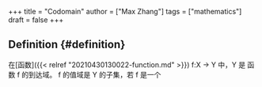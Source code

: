 +++
title = "Codomain"
author = ["Max Zhang"]
tags = ["mathematics"]
draft = false
+++

## Definition {#definition}

在[函数]({{< relref "20210430130022-function.md" >}}) f:X -&gt; Y 中，Y 是 函数 f 的到达域。
f 的值域是 Y 的子集，若 f 是一个
